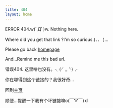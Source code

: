 ```yaml
---
title: 404
layout: home
---
```


ERROR 404.w(ﾟДﾟ)w. Nothing here.

Where did you get that link ?I'm so curious.(．． )…
  
Please go back [homepage](/)

And...Remind me this bad url.

错误404. 这里啥也没有。╮(╯_╰)╭ 

你在哪得到这个链接的？我很好奇...

回到[主页](/)

顺便...提醒一下我有个坏链接嘛o(￣▽￣)ｄ




